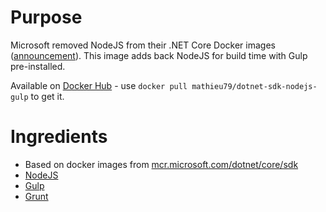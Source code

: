 # Purpose

Microsoft removed NodeJS from their .NET Core Docker images ([announcement](https://github.com/aspnet/Announcements/issues/298)). This image adds back NodeJS for build time with Gulp pre-installed.

Available on [Docker Hub](https://hub.docker.com/r/mathieu79/dotnet-sdk-nodejs-gulp) - use `docker pull mathieu79/dotnet-sdk-nodejs-gulp` to get it.


# Ingredients

* Based on docker images from [mcr.microsoft.com/dotnet/core/sdk](https://hub.docker.com/_/microsoft-dotnet-core-sdk/)
* [NodeJS](https://nodejs.org/)
* [Gulp](https://gulpjs.com/)
* [Grunt](https://gruntjs.com/)
